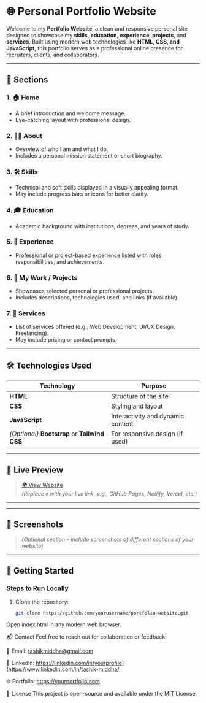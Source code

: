 # 🌐 Personal Portfolio Website

Welcome to my **Portfolio Website**, a clean and responsive personal site designed to showcase my **skills**, **education**, **experience**, **projects**, and **services**. Built using modern web technologies like **HTML, CSS, and JavaScript**, this portfolio serves as a professional online presence for recruiters, clients, and collaborators.

---

## 🧩 Sections

### 1. 🏠 Home
- A brief introduction and welcome message.
- Eye-catching layout with professional design.

### 2. 🙋‍♂️ About
- Overview of who I am and what I do.
- Includes a personal mission statement or short biography.

### 3. 🛠️ Skills
- Technical and soft skills displayed in a visually appealing format.
- May include progress bars or icons for better clarity.

### 4. 🎓 Education
- Academic background with institutions, degrees, and years of study.

### 5. 💼 Experience
- Professional or project-based experience listed with roles, responsibilities, and achievements.

### 6. 🧪 My Work / Projects
- Showcases selected personal or professional projects.
- Includes descriptions, technologies used, and links (if available).

### 7. 💼 Services
- List of services offered (e.g., Web Development, UI/UX Design, Freelancing).
- May include pricing or contact prompts.

---

## 🛠️ Technologies Used

| Technology | Purpose |
|------------|---------|
| **HTML**   | Structure of the site |
| **CSS**    | Styling and layout |
| **JavaScript** | Interactivity and dynamic content |
| *(Optional)* **Bootstrap** or **Tailwind CSS** | For responsive design (if used) |

---

## 🧪 Live Preview

> [🌍 View Website](#)  
> *(Replace `#` with your live link, e.g., GitHub Pages, Netlify, Vercel, etc.)*

---


---

## 📸 Screenshots

> *(Optional section – include screenshots of different sections of your website)*

---

## 🚀 Getting Started

### Steps to Run Locally

1. Clone the repository:
   ```bash
   git clone https://github.com/yourusername/portfolio-website.git
Open index.html in any modern web browser.

📬 Contact
Feel free to reach out for collaboration or feedback:

📧 Email: tashikmiddha@gmail.com

💼 LinkedIn: https://linkedin.com/in/yourprofile](https://www.linkedin.com/in/tashik-middha/

🌐 Portfolio: https://yourportfolio.com

📝 License
This project is open-source and available under the MIT License.
